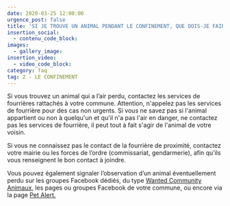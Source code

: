 ```yaml
---
date: 2020-03-25 12:00:00
urgence_post: false
title: 'SI JE TROUVE UN ANIMAL PENDANT LE CONFINEMENT, QUE DOIS-JE FAIRE ?'
insertion_social:
  - contenu_code_block:
images:
  - gallery_image:
insertion_video:
  - video_code_block:
category: faq
tag: 2 - LE CONFINEMENT
---
```


Si vous trouvez un animal qui a l’air perdu, contactez les services de fourri&egrave;res rattach&eacute;s &agrave; votre commune. Attention, n'appelez pas les services de fourri&egrave;re pour des cas non urgents. Si vous ne savez pas si l'animal appartient ou non &agrave; quelqu'un et qu'il n'a pas l'air en danger, ne contactez pas les services de fourri&egrave;re, il peut tout &agrave; fait s'agir de l'animal de votre voisin.&nbsp;

Si vous ne connaissez pas le contact de la fourri&egrave;re de proximit&eacute;, contactez votre mairie ou les forces de l’ordre (commissariat, gendarmerie), afin qu’ils vous renseignent le bon contact &agrave; joindre.

Vous pouvez &eacute;galement signaler l’observation d’un animal &eacute;ventuellement perdu sur les groupes Facebook d&eacute;di&eacute;s, du type [Wanted Community Animaux](https://www.facebook.com/groups/wantedcommunityanimaux/), les pages ou groupes Facebook de votre commune, ou encore via la page [Pet Alert.](https://www.petalert.fr/)